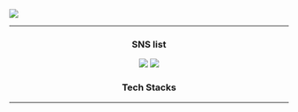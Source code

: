 <img src="https://capsule-render.vercel.app/api?type=Waving&color=timeGradient&height=300&section=header&text=Hello%20in this shabby place&fontSize=40&animation=twinkling" />
<br>
<hr>
<h3 align="center">SNS list</h3>
<p align="center" href="(https://www.instagram.com/h_r0k_/)" target="_blank"><img src="https://img.shields.io/badge/Instagram-E4405F?style=flat-square&logo=Instagram&logoColor=white"/>
<a href="(https://www.facebook.com/profile.php?id=100007840090314)" target="_blank"><img src="https://img.shields.io/badge/Facebook-1877F2?style=flat-square&logo=Facebook&logoColor=white"/></a>
<h3 align="center"> Tech Stacks</h3>
<hr>
